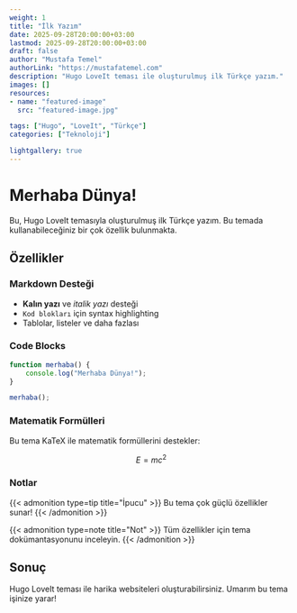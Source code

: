 ```yaml
---
weight: 1
title: "İlk Yazım"
date: 2025-09-28T20:00:00+03:00
lastmod: 2025-09-28T20:00:00+03:00
draft: false
author: "Mustafa Temel"
authorLink: "https://mustafatemel.com"
description: "Hugo LoveIt teması ile oluşturulmuş ilk Türkçe yazım."
images: []
resources:
- name: "featured-image"
  src: "featured-image.jpg"

tags: ["Hugo", "LoveIt", "Türkçe"]
categories: ["Teknoloji"]

lightgallery: true
---
```


# Merhaba Dünya!

Bu, Hugo LoveIt temasıyla oluşturulmuş ilk Türkçe yazım. Bu temada kullanabileceğiniz bir çok özellik bulunmakta.

## Özellikler

### Markdown Desteği

- **Kalın yazı** ve *italik yazı* desteği
- `Kod blokları` için syntax highlighting
- Tablolar, listeler ve daha fazlası

### Code Blocks

```javascript
function merhaba() {
    console.log("Merhaba Dünya!");
}

merhaba();
```

### Matematik Formülleri

Bu tema KaTeX ile matematik formüllerini destekler:

$$E = mc^2$$

### Notlar

{{< admonition type=tip title="İpucu" >}}
Bu tema çok güçlü özellikler sunar!
{{< /admonition >}}

{{< admonition type=note title="Not" >}}
Tüm özellikler için tema dokümantasyonunu inceleyin.
{{< /admonition >}}

## Sonuç

Hugo LoveIt teması ile harika websiteleri oluşturabilirsiniz. Umarım bu tema işinize yarar!